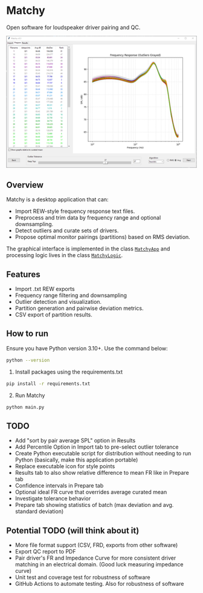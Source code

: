 # Matchy

Open software for loudspeaker driver pairing and QC.

![Prepare Tab](images/Prepare%20tab.png "Prepare Tab")

## Overview

Matchy is a desktop application that can:
- Import REW-style frequency response text files.
- Preprocess and trim data by frequency range and optional downsampling.
- Detect outliers and curate sets of drivers.
- Propose optimal monitor pairings (partitions) based on RMS deviation.

The graphical interface is implemented in the class [`MatchyApp`](matchy_ui.py) and processing logic lives in the class [`MatchyLogic`](matchy_logic.py).

## Features

- Import .txt REW exports
- Frequency range filtering and downsampling
- Outlier detection and visualization.
- Partition generation and pairwise deviation metrics.
- CSV export of partition results.

## How to run

Ensure you have Python version 3.10+. Use the command below:
```sh
python --version
```

1. Install packages using the requirements.txt
```sh
pip install -r requirements.txt
```
2. Run Matchy
```sh
python main.py
```

## TODO

- Add "sort by pair average SPL" option in Results 
- Add Percentile Option in Import tab to pre-select outlier tolerance
- Create Python executable script for distribution without needing to run Python (basically, make this application portable)
- Replace executable icon for style points
- Results tab to also show relative difference to mean FR like in Prepare tab
- Confidence intervals in Prepare tab
- Optional ideal FR curve that overrides average curated mean
- Investigate tolerance behavior
- Prepare tab showing statistics of batch (max deviation and avg. standard deviation)

## Potential TODO (will think about it)

- More file format support (CSV, FRD, exports from other software)
- Export QC report to PDF
- Pair driver's FR and Impedance Curve for more consistent driver matching in an electrical domain. (Good luck measuring impedance curve) 
- Unit test and coverage test for robustness of software
- GitHub Actions to automate testing. Also for robustness of software


